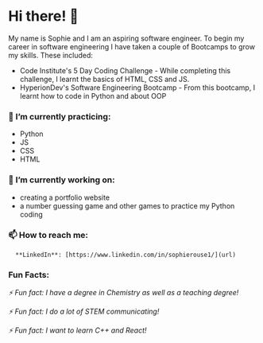 # Hi there! 👋
My name is Sophie and I am an aspiring software engineer. To begin my career in software engineering I have taken a couple of Bootcamps to grow my skills. These included:
- Code Institute's 5 Day Coding Challenge - While completing this challenge, I learnt the basics of HTML, CSS and JS.
- HyperionDev's Software Engineering Bootcamp - From this bootcamp, I learnt how to code in Python and about OOP


### **🌱 I’m currently practicing:**
- Python
- JS
- CSS
- HTML


### **🔭 I’m currently working on:**
- creating a portfolio website
- a number guessing game and other games to practice my Python coding


### **📫 How to reach me:** 
      **LinkedIn**: [https://www.linkedin.com/in/sophierouse1/](url) 

### **Fun Facts:**

_⚡ Fun fact: I have a degree in Chemistry as well as a teaching degree!_

_⚡ Fun fact: I do a lot of STEM communicating!_

_⚡ Fun fact: I want to learn C++ and React!_
